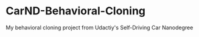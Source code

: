 # CarND-Behavioral-Cloning
My behavioral cloning project from Udactiy's Self-Driving Car Nanodegree
